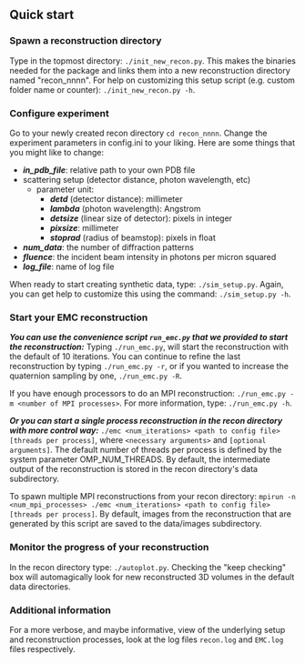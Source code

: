 ## Quick start  
### Spawn a reconstruction directory
Type in the topmost directory:
	```
	./init_new_recon.py
	```.
This makes the binaries needed for the package and links them into a new reconstruction directory named "recon_nnnn". For help on customizing this setup script (e.g. custom folder name or counter):
	```
	./init_new_recon.py -h
	```.

### Configure experiment
Go to your newly created recon directory
	```
	cd recon_nnnn
	```.
Change the experiment parameters in config.ini to your liking. 
Here are some things that you might like to change:
- ***in_pdb_file***: relative path to your own PDB file
- scattering setup (detector distance, photon wavelength, etc)
	* parameter unit:
		* ***detd*** (detector distance): millimeter
		* ***lambda*** (photon wavelength): Angstrom
		* ***detsize*** (linear size of detector): pixels in integer
		* ***pixsize***: millimeter
		* ***stoprad*** (radius of beamstop): pixels in float
- ***num_data***: the number of diffraction patterns
- ***fluence***: the incident beam intensity in photons per micron squared
- ***log_file***: name of log file

When ready to start creating synthetic data, type:
	```
	./sim_setup.py
	```.
Again, you can get help to customize this using the command:
	```
	./sim_setup.py -h
	```.

### Start your EMC reconstruction
***You can use the convenience script ```run_emc.py``` that we provided to start the reconstruction:***
Typing 
	```
	./run_emc.py
	```,
will start the reconstruction with the default of 10 iterations.
You can continue to refine the last reconstruction by typing 
	```
	./run_emc.py -r
	```,
or if you wanted to increase the quaternion sampling by one, 
	```
	./run_emc.py -R
	```.

If you have enough processors to do an MPI reconstruction:
	```
	./run_emc.py -m <number of MPI processes>
	```.
For more information, type:
	```
	./run_emc.py -h
	```.


***Or you can start a single process reconstruction in the recon directory with more control way:***
	```
	./emc <num_iterations> <path to config file> [threads per process]
	```,
where ```<necessary arguments>``` and ```[optional arguments]```. The default number of threads per process is defined by the system parameter OMP_NUM_THREADS.
By default, the intermediate output of the reconstruction is stored in the recon directory's data subdirectory.

To spawn multiple MPI reconstructions from your recon directory:
	```
	mpirun -n <num_mpi_processes> ./emc <num_iterations> <path to config file> [threads per process]
	```.
By default, images from the reconstruction that are generated by this script are saved to the data/images subdirectory.

### Monitor the progress of your reconstruction 
In the recon directory type:
	```
	./autoplot.py
	```.
Checking the "keep checking" box will automagically look for new reconstructed 3D volumes in the default data directories.

### Additional information
For a more verbose, and maybe informative, view of the underlying setup and reconstruction processes, look at the log files ```recon.log``` and ```EMC.log``` files respectively.

